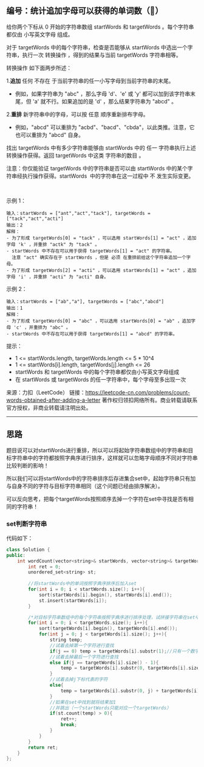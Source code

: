 ## 编号：统计追加字母可以获得的单词数（🍵）

给你两个下标从 0 开始的字符串数组 startWords 和 targetWords 。每个字符串都仅由 小写英文字母 组成。

对于 targetWords 中的每个字符串，检查是否能够从 startWords 中选出一个字符串，执行一次 转换操作 ，得到的结果与当前 targetWords 字符串相等。

转换操作 如下面两步所述：

1.**追加** 任何 不存在 于当前字符串的任一小写字母到当前字符串的末尾。
* 例如，如果字符串为 "abc" ，那么字母 'd'、'e' 或 'y' 都可以加到该字符串末尾，但 'a' 就不行。如果追加的是 'd' ，那么结果字符串为 "abcd" 。

2.**重排** 新字符串中的字母，可以按 任意 顺序重新排布字母。
* 例如，"abcd" 可以重排为 "acbd"、"bacd"、"cbda"，以此类推。注意，它也可以重排为 "abcd" 自身。

找出 targetWords 中有多少字符串能够由 startWords 中的 任一 字符串执行上述转换操作获得。返回 targetWords 中这类 字符串的数目 。

注意：你仅能验证 targetWords 中的字符串是否可以由 startWords 中的某个字符串经执行操作获得。startWords  中的字符串在这一过程中 不 发生实际变更。

 

示例 1：
```
输入：startWords = ["ant","act","tack"], targetWords = ["tack","act","acti"]
输出：2
解释：
- 为了形成 targetWords[0] = "tack" ，可以选用 startWords[1] = "act" ，追加字母 'k' ，并重排 "actk" 为 "tack" 。
- startWords 中不存在可以用于获得 targetWords[1] = "act" 的字符串。
  注意 "act" 确实存在于 startWords ，但是 必须 在重排前给这个字符串追加一个字母。
- 为了形成 targetWords[2] = "acti" ，可以选用 startWords[1] = "act" ，追加字母 'i' ，并重排 "acti" 为 "acti" 自身。
```
示例 2：
```
输入：startWords = ["ab","a"], targetWords = ["abc","abcd"]
输出：1
解释：
- 为了形成 targetWords[0] = "abc" ，可以选用 startWords[0] = "ab" ，追加字母 'c' ，并重排为 "abc" 。
- startWords 中不存在可以用于获得 targetWords[1] = "abcd" 的字符串。 
```
提示：

* 1 <= startWords.length, targetWords.length <= 5 * 10^4
* 1 <= startWords[i].length, targetWords[j].length <= 26
* startWords 和 targetWords 中的每个字符串都仅由小写英文字母组成
* 在 startWords 或 targetWords 的任一字符串中，每个字母至多出现一次

来源：力扣（LeetCode）
链接：https://leetcode-cn.com/problems/count-words-obtained-after-adding-a-letter
著作权归领扣网络所有。商业转载请联系官方授权，非商业转载请注明出处。

---
## 思路

题目说可以对startWords进行重排，所以可以将起始字符串数组中的字符串和目标字符串中的字符都按照字典序进行排序，这样就可以忽略字母顺序不同对字符串比较判断的影响！

所以我们可以将startWords中的字符串排序后存进集合set中，起始字符串只有加与自身不同的字符与目标字符串相同（这个问题已经由排序解决）。

可以反向思考，把每个targetWords按照顺序去掉一个字符在set中寻找是否有相同的字符串！

### set判断字符串

代码如下：
```c++
class Solution {
public:
    int wordCount(vector<string>& startWords, vector<string>& targetWords) {
        int ret = 0;
        unordered_set<string> st;
        
        //将startWords中的单词按照字典序排序后加入set
        for(int i = 0; i < startWords.size(); i++){
            sort(startWords[i].begin(), startWords[i].end());
            st.insert(startWords[i]);
        }

        /*对目标字符串数组中的每个字符串按照字典序进行排序处理，试拼接字符串在set中寻找*/
        for(int i = 0; i < targetWords.size(); i++){
            sort(targetWords[i].begin(), targetWords[i].end());
            for(int j = 0; j < targetWords[i].size(); j++){
                string temp;
                //试着去掉第一个字符进行查找
                if(j == 0) temp = targetWords[i].substr(1);//只有一个数字1表示从下标为1开始一直到结尾
                //试着去掉最后一个字符进行查找
                else if(j == targetWords[i].size() - 1){
                    temp = targetWords[i].substr(0, targetWords[i].size() - 1); 
                }
                //试着去掉j下标代表的字符
                else{
                    temp = targetWords[i].substr(0, j) + targetWords[i].substr(j + 1);
                }
                //如果在set中找到就将结果加1
                //并跳出（一个startWords只能对应一个targetWords）
                if(st.count(temp) > 0){
                    ret++;
                    break;
                }
            }
        }
        return ret;
    }
};

```